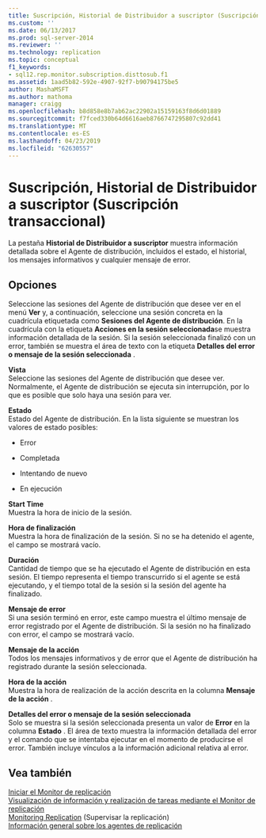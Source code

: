 ```yaml
---
title: Suscripción, Historial de Distribuidor a suscriptor (Suscripción transaccional) | Microsoft Docs
ms.custom: ''
ms.date: 06/13/2017
ms.prod: sql-server-2014
ms.reviewer: ''
ms.technology: replication
ms.topic: conceptual
f1_keywords:
- sql12.rep.monitor.subscription.disttosub.f1
ms.assetid: 1aad5b82-592e-4907-92f7-b90794175be5
author: MashaMSFT
ms.author: mathoma
manager: craigg
ms.openlocfilehash: b8d858e8b7ab62ac22902a15159163f8d6d01889
ms.sourcegitcommit: f7fced330b64d6616aeb8766747295807c92dd41
ms.translationtype: MT
ms.contentlocale: es-ES
ms.lasthandoff: 04/23/2019
ms.locfileid: "62630557"
---
```

# <a name="subscription-distributor-to-subscriber-history-transactional-subscription"></a>Suscripción, Historial de Distribuidor a suscriptor (Suscripción transaccional)
  La pestaña **Historial de Distribuidor a suscriptor** muestra información detallada sobre el Agente de distribución, incluidos el estado, el historial, los mensajes informativos y cualquier mensaje de error.  
  
## <a name="options"></a>Opciones  
 Seleccione las sesiones del Agente de distribución que desee ver en el menú **Ver** y, a continuación, seleccione una sesión concreta en la cuadrícula etiquetada como **Sesiones del Agente de distribución**. En la cuadrícula con la etiqueta **Acciones en la sesión seleccionada**se muestra información detallada de la sesión. Si la sesión seleccionada finalizó con un error, también se muestra el área de texto con la etiqueta **Detalles del error o mensaje de la sesión seleccionada** .  
  
 **Vista**  
 Seleccione las sesiones del Agente de distribución que desee ver. Normalmente, el Agente de distribución se ejecuta sin interrupción, por lo que es posible que solo haya una sesión para ver.  
  
 **Estado**  
 Estado del Agente de distribución. En la lista siguiente se muestran los valores de estado posibles:  
  
-   Error  
  
-   Completada  
  
-   Intentando de nuevo  
  
-   En ejecución  
  
 **Start Time**  
 Muestra la hora de inicio de la sesión.  
  
 **Hora de finalización**  
 Muestra la hora de finalización de la sesión. Si no se ha detenido el agente, el campo se mostrará vacío.  
  
 **Duración**  
 Cantidad de tiempo que se ha ejecutado el Agente de distribución en esta sesión. El tiempo representa el tiempo transcurrido si el agente se está ejecutando, y el tiempo total de la sesión si la sesión del agente ha finalizado.  
  
 **Mensaje de error**  
 Si una sesión terminó en error, este campo muestra el último mensaje de error registrado por el Agente de distribución. Si la sesión no ha finalizado con error, el campo se mostrará vacío.  
  
 **Mensaje de la acción**  
 Todos los mensajes informativos y de error que el Agente de distribución ha registrado durante la sesión seleccionada.  
  
 **Hora de la acción**  
 Muestra la hora de realización de la acción descrita en la columna **Mensaje de la acción** .  
  
 **Detalles del error o mensaje de la sesión seleccionada**  
 Solo se muestra si la sesión seleccionada presenta un valor de **Error** en la columna **Estado** . El área de texto muestra la información detallada del error y el comando que se intentaba ejecutar en el momento de producirse el error. También incluye vínculos a la información adicional relativa al error.  
  
## <a name="see-also"></a>Vea también  
 [Iniciar el Monitor de replicación](monitor/start-the-replication-monitor.md)   
 [Visualización de información y realización de tareas mediante el Monitor de replicación](monitor/view-information-and-perform-tasks-replication-monitor.md)   
 [Monitoring Replication](monitoring-replication.md)  (Supervisar la replicación)  
 [Información general sobre los agentes de replicación](agents/replication-agents-overview.md)  
  
  
